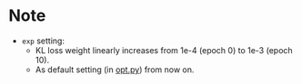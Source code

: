 # Note

* `exp` setting:
  * KL loss weight linearly increases from 1e-4 (epoch 0) to 1e-3 (epoch 10).
  * As default setting (in [opt.py](https://github.com/wxx07/MolLVAE/blob/master/code/opt.py)) from now on.

